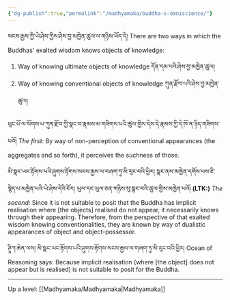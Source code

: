```yaml
---
{"dg-publish":true,"permalink":"/madhyamaka/buddha-s-omniscience/"}
---
```


སངས་རྒྱས་ཀྱི་ཡེ་ཤེས་ཀྱིས་ཤེས་བྱ་མཁྱེན་ཚུལ་ལ་གཉིས་ཡོད་དེ།
There are two ways in which the Buddhas' exalted wisdom knows objects of knowledge:
1. Way of knowing ultimate objects of knowledge དོན་དམ་པའི་ཤེས་བྱ་མཁྱེན་ཚུལ།
2. Way of knowing conventional objects of knowledge ཀུན་རྫོབ་པའི་ཤེས་བྱ་མཁྱེན་ཚུལ།

ཕུང་པོ་ལ་སོགས་པ་ཀུན་རྫོབ་ཀྱི་སྣང་བ་རྣམས་མ་གཟིགས་པའི་ཚུལ་གྱིས་དེས་དེ་རྣམས་ཀྱི་དེ་ཁོ་ན་ཉིད་གཟིགས་པའོ། 
*The first:* By way of non-perception of conventional appearances (the aggregates and so forth), it perceives the suchness of those.

མི་སྣང་ཡང་རྟོགས་པའི་ཤུགས་རྟོགས་སངས་རྒྱས་ལ་བཞག་ཏུ་མི་རུང་བའི་ཕྱིར། 
སྣང་ནས་མཁྱེན་དགོས་པས་ཇི་སྙེད་པ་མཁྱེན་པའི་ཡེ་ཤེས་དེའི་ངོར། ཡུལ་དང་ཡུལ་ཅན་གཉིས་སུ་སྣང་བའི་ཚུལ་གྱིས་མཁྱེན་པའོ།
**(LTK:)** *The second:* Since it is not suitable to posit that the Buddha has implicit realisation where [the objects] realised do not appear, it necessarily knows through their appearing. Therefore, from the perspective of that exalted wisdom knowing conventionalities, they are known by way of dualistic appearances of object and object-possessor.

ཊཱིཀ་ཆེན་ལས། མི་སྣང་ཡང་རྟོགས་པའི་ཤུགས་རྟོགས་སངས་རྒྱས་ལ་གཞག་ཏུ་མི་རུང་བའི་ཕྱིར།
Ocean of Reasoning says: Because implicit realisation (where [the object] does not appear but is realised) is not suitable to posit for the Buddha.

---
Up a level: [[Madhyamaka/Madhyamaka\|Madhyamaka]]